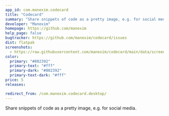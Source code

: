 ```yaml
---
app_id: com.manexim.codecard
title: "Codecard"
summary: "Share snippets of code as a pretty image, e.g. for social media."
developer: "Manexim"
homepage: https://github.com/manexim
help_page: false
bugtracker: https://github.com/manexim/codecard/issues
dist: flatpak
screenshots:
  - https://raw.githubusercontent.com/manexim/codecard/main/data/screenshots/000.png
color:
  primary: "#802392"
  primary-text: "#fff"
  primary-dark: "#802392"
  primary-text-dark: "#fff"
price: 5
releases:

redirect_from: /com.manexim.codecard.desktop/
---
```


<p>Share snippets of code as a pretty image, e.g. for social media.</p>